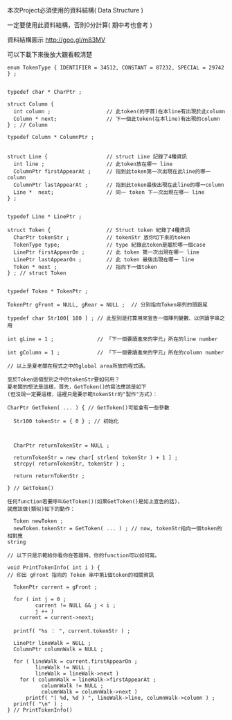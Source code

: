 
本次Project必須使用的資料結構( Data Structure )

一定要使用此資料結構，否則0分計算( 期中考也會考 )


資料結構圖示
http://goo.gl/m83MV

 可以下載下來後放大觀看較清楚


    enum TokenType { IDENTIFIER = 34512, CONSTANT = 87232, SPECIAL = 29742 } ;


    typedef char * CharPtr ;

    struct Column {
      int column ;                  // 此token(的字首)在本line有出現於此column
      Column * next;                // 下一個此token(在本line)有出現的column
    } ; // Column

    typedef Column * ColumnPtr ;


    struct Line {                   // struct Line 記錄了4種資訊
      int line ;                    // 此token放在哪一 line
      ColumnPtr firstAppearAt ;     // 指到此token第一次出現在此line的哪一column
      ColumnPtr lastAppearAt ;      // 指到此token最後出現在此line的哪一column
      Line *  next;                 // 同一 token 下一次出現在哪一 line
    } ;


    typedef Line * LinePtr ;

    struct Token {                  // Struct token 紀錄了4種資訊
      CharPtr tokenStr ;            // tokenStr 放你切下來的token
      TokenType type;               // type 紀錄此token是屬於哪一個case
      LinePtr firstAppearOn ;       // 此 token 第一次出現在哪一 line
      LinePtr lastAppearOn ;        // 此 token 最後出現在哪一 line
      Token * next ;                // 指向下一個token
    } ; // struct Token


    typedef Token * TokenPtr ;

    TokenPtr gFront = NULL, gRear = NULL ;  // 分別指向Token串列的頭跟尾

    typedef char Str100[ 100 ] ; // 此型別是打算用來宣告一個陣列變數、以供讀字串之
    用

    int gLine = 1 ;              // 「下一個要讀進來的字元」所在的line number

    int gColumn = 1 ;            // 「下一個要讀進來的字元」所在的column number

    // 以上是夏老闆在程式之中的global area所放的程式碼。

    至於Token這個型別之中的tokenStr要如何用？
    夏老闆的想法是這樣，首先，GetToken()的寫法應該是如下
    (但沒說一定要這樣，這裡只是要示範tokenStr的"製作"方式)：

    CharPtr GetToken( ... ) { // GetToken()可能會有一些參數

      Str100 tokenStr = { 0 } ; // 初始化



      CharPtr returnTokenStr = NULL ;

      returnTokenStr = new char[ strlen( tokenStr ) + 1 ] ;
      strcpy( returnTokenStr, tokenStr ) ;

      return returnTokenStr ;

    } // GetToken()

    任何function若要呼叫GetToken()(如果GetToken()是如上宣告的話)，
    就應該做(類似)如下的動作：

      Token newToken ;
      newToken.tokenStr = GetToken( ... ) ; // now, tokenStr指向一個token的相對應
    string

    // 以下只是示範給你看你在答題時、你的function可以如何寫。

    void PrintTokenInfo( int i ) {
    // 印出 gFront 指向的 Token 串中第i個token的相關資訊

      TokenPtr current = gFront ;

      for ( int j = 0 ;
             current != NULL && j < i ;
             j ++ )
        current = current->next;

      printf( "%s ： ", current.tokenStr ) ;

      LinePtr lineWalk = NULL ;
      ColumnPtr columnWalk = NULL ;

      for ( lineWalk = current.firstAppearOn ;
             lineWalk != NULL ;
             lineWalk = lineWalk->next )
        for ( columnWalk = lineWalk->firstAppearAt ;
               columnWalk != NULL ;
               columnWalk = columnWalk->next )
          printf( "( %d, %d ) ", lineWalk->line, columnWalk->column ) ;
      printf( "\n" ) ;
    } // PrintTokenInfo()
